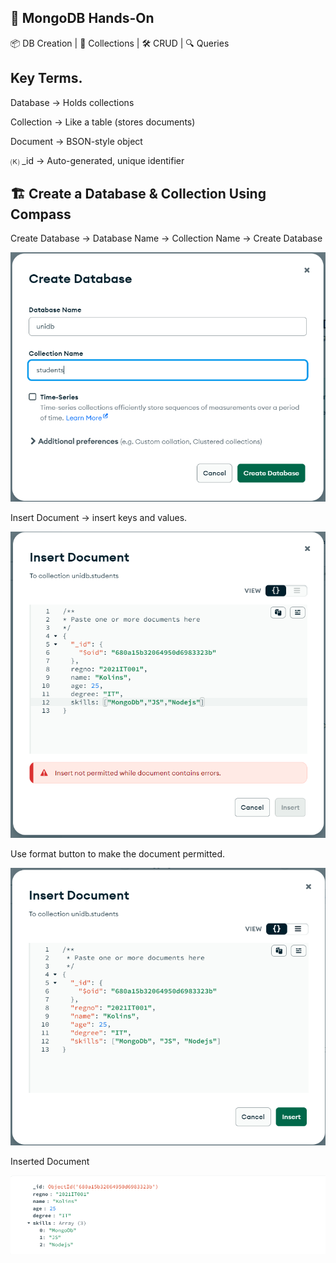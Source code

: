 ## 🍃 MongoDB Hands-On

📦 DB Creation | 📁 Collections | 🛠️ CRUD | 🔍 Queries

## Key Terms.

Database → Holds collections

Collection → Like a table (stores documents)

Document → BSON-style object

🄚 _id →  Auto-generated, unique identifier

## 🏗️ Create a Database & Collection Using Compass

Create Database -> Database Name -> Collection Name -> Create Database

!['1.createDB.png'](./Images/1.createDB.png)

Insert Document -> insert keys and values. 

!['2.insert.png'](./Images/2.insert.png)

Use format button to make the document permitted.

!['4.format.png'](./Images/4.format.png)

Inserted Document

!['5.png'](./Images/5.png)






